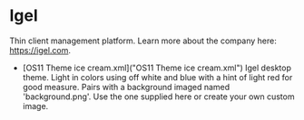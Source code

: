 # Igel
Thin client management platform. Learn more about the company here: https://igel.com.

- [OS11 Theme ice cream.xml]("OS11 Theme ice cream.xml")
Igel desktop theme. Light in colors using off white and blue with a hint of light red for good measure. Pairs with a background imaged named 'background.png'. Use the one supplied here or create your own custom image.
